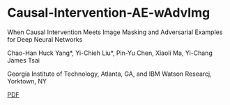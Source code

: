 # Causal-Intervention-AE-wAdvImg

When Causal Intervention Meets Image Masking and Adversarial Examples for Deep Neural Networks

Chao-Han Huck Yang*, Yi-Chieh Liu*, Pin-Yu Chen, Xiaoli Ma, Yi-Chang James Tsai

Georgia Institute of Technology, Atlanta, GA, and IBM Watson Researcj, Yorktown, NY


[PDF](https://arxiv.org/abs/1902.03380)
